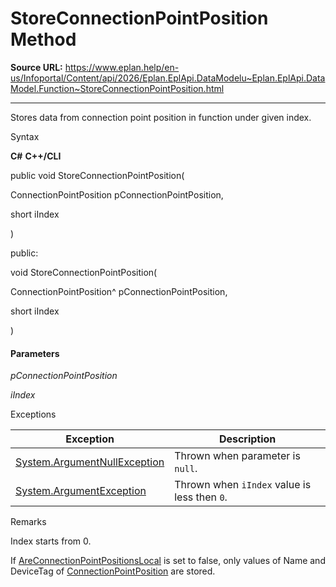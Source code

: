 # StoreConnectionPointPosition Method

**Source URL:** https://www.eplan.help/en-us/Infoportal/Content/api/2026/Eplan.EplApi.DataModelu~Eplan.EplApi.DataModel.Function~StoreConnectionPointPosition.html

---

Stores data from connection point position in function under given index.

Syntax

**C#**
**C++/CLI**


public void StoreConnectionPointPosition( 

   ConnectionPointPosition pConnectionPointPosition,

   short iIndex

)

public:

void StoreConnectionPointPosition( 

   ConnectionPointPosition^ pConnectionPointPosition,

   short iIndex

)


#### Parameters

*pConnectionPointPosition*


*iIndex*

Exceptions

| Exception | Description |
| --- | --- |
| [System.ArgumentNullException](#) | Thrown when parameter is `null`. |
| [System.ArgumentException](#) | Thrown when `iIndex` value is less then `0`. |

Remarks

Index starts from 0.

If [AreConnectionPointPositionsLocal](Eplan.EplApi.DataModelu~Eplan.EplApi.DataModel.Function~AreConnectionPointPositionsLocal.html) is set to false, only values of Name and DeviceTag of [ConnectionPointPosition](Eplan.EplApi.DataModelu~Eplan.EplApi.DataModel.ConnectionPointPosition.html) are stored.
